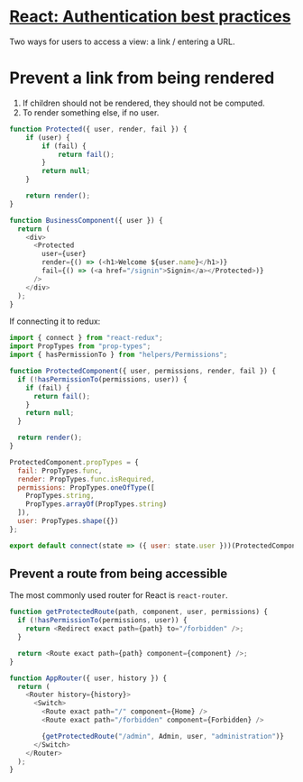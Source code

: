 # [React: Authentication best practices](https://medium.com/meilleursagents-engineering/react-authentication-best-practices-81db893010c9)

Two ways for users to access a view: a link / entering a URL.

# Prevent a link from being rendered

1. If children should not be rendered, they should not be computed.
2. To render something else, if no user.

```js
function Protected({ user, render, fail }) {
    if (user) {
        if (fail) {
            return fail();
        }
        return null;
    }

    return render();
}

function BusinessComponent({ user }) {
  return (
    <div>
      <Protected
        user={user}
        render={() => (<h1>Welcome ${user.name}</h1>)}
        fail={() => (<a href="/signin">Signin</a></Protected>)}
      />
    </div>
  );
}
```

If connecting it to redux:

```js
import { connect } from "react-redux";
import PropTypes from "prop-types";
import { hasPermissionTo } from "helpers/Permissions";

function ProtectedComponent({ user, permissions, render, fail }) {
  if (!hasPermissionTo(permissions, user)) {
    if (fail) {
      return fail();
    }
    return null;
  }

  return render();
}

ProtectedComponent.propTypes = {
  fail: PropTypes.func,
  render: PropTypes.func.isRequired,
  permissions: PropTypes.oneOfType([
    PropTypes.string,
    PropTypes.arrayOf(PropTypes.string)
  ]),
  user: PropTypes.shape({})
};

export default connect(state => ({ user: state.user }))(ProtectedComponent);
```

## Prevent a route from being accessible

The most commonly used router for React is `react-router`.

```js
function getProtectedRoute(path, component, user, permissions) {
  if (!hasPermissionTo(permissions, user)) {
    return <Redirect exact path={path} to="/forbidden" />;
  }

  return <Route exact path={path} component={component} />;
}

function AppRouter({ user, history }) {
  return (
    <Router history={history}>
      <Switch>
        <Route exact path="/" component={Home} />
        <Route exact path="/forbidden" component={Forbidden} />

        {getProtectedRoute("/admin", Admin, user, "administration")}
      </Switch>
    </Router>
  );
}
```
